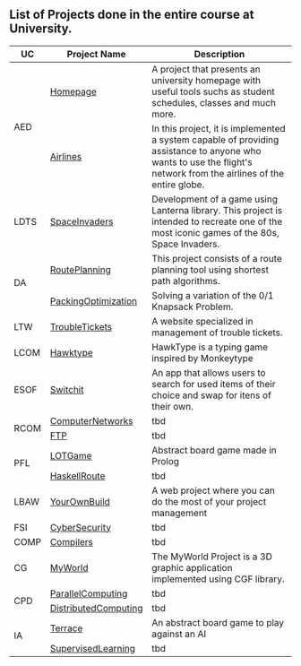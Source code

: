 ## List of Projects done in the entire course at University.

<table>
  <thead>
    <tr>
      <th>UC</th>
      <th>Project Name</th>
      <th>Description</th>
    </tr>
  </thead>
  <tbody>
    <tr>
      <td rowspan=2>AED</td>
      <td><a href="https://github.com/domingosneto03/Homepage">Homepage</a></td>
      <td>A project that presents an university homepage with useful tools suchs as student schedules, classes and much more.</td>
    </tr>
    <tr>
      <td><a href="https://github.com/domingosneto03/Airlines">Airlines</a></td>
      <td>In this project, it is implemented a system capable of providing assistance to anyone who wants to use the flight's network from the airlines of the entire globe.</td>
    </tr>
    <tr>
      <td> LDTS </td>
      <td><a href="https://github.com/domingosneto03/SpaceInvaders">SpaceInvaders</a></td>
      <td>Development of a game using Lanterna library. This project is intended to recreate one of the most iconic games of the 80s, Space Invaders.</td>
    </tr>
    <tr>
      <td rowspan=2>DA</td>
      <td><a href="https://github.com/domingosneto03/RoutePlanning">RoutePlanning</a></td>
      <td>This project consists of a route planning tool using shortest path algorithms.</td>
    </tr>
    <tr>
      <td><a href="https://github.com/domingosneto03/PackingOptimization">PackingOptimization</a></td>
      <td>Solving a variation of the 0/1 Knapsack Problem.</td>
    </tr>
    <tr>
      <td> LTW </td>
      <td><a href="https://github.com/domingosneto03/TroubleTickets">TroubleTickets</a></td>
      <td>A website specialized in management of trouble tickets.</td>
    </tr>
    <tr>
      <td> LCOM </td>
      <td><a href="https://github.com/domingosneto03/Hawktype">Hawktype</a></td>
      <td>HawkType is a typing game inspired by Monkeytype</td>
    </tr>
    <tr>
      <td> ESOF </td>
      <td><a href="https://github.com/domingosneto03/Switchit">Switchit</a></td>
      <td>An app that allows users to search for used items of their choice and swap for itens of their own.</td>
    </tr>
    <tr>
      <td rowspan=2>RCOM</td>
      <td><a href="https://github.com/domingosneto03/ComputerNetworks">ComputerNetworks</a></td>
      <td>tbd</td>
    </tr>
    <tr>
      <td><a href="https://github.com/domingosneto03/FTP">FTP</a></td>
      <td>tbd</td>
    </tr>
    <tr>
      <td rowspan=2>PFL</td>
      <td><a href="https://github.com/domingosneto03/LOTGame">LOTGame</a></td>
      <td>Abstract board game made in Prolog</td>
    </tr>
    <tr>
      <td><a href="https://github.com/domingosneto03/HaskellRoute">HaskellRoute</a></td>
      <td>tbd</td>
    </tr>
    <tr>
      <td>LBAW</td>
      <td><a href="https://github.com/domingosneto03/YourOwnBuild">YourOwnBuild</a></td>
      <td>A web project where you can do the most of your project management</td>
    </tr>
    <tr>
      <td>FSI</td>
      <td><a href="https://github.com/domingosneto03/CyberSecurity">CyberSecurity</a></td>
      <td>tbd</td>
    </tr>
    <tr>
      <td>COMP</td>
      <td><a href="https://github.com/domingosneto03/Compilers">Compilers</a></td>
      <td>tbd</td>
    </tr>
    <tr>
      <td>CG</td>
      <td><a href="https://github.com/domingosneto03/MyWorld">MyWorld</a></td>
      <td>The MyWorld Project is a 3D graphic application implemented using CGF library.</td>
    </tr>
    <tr>
      <td rowspan=2>CPD</td>
      <td><a href="https://github.com/domingosneto03/ParallelComputing">ParallelComputing</a></td>
      <td>tbd</td>
    </tr>
    <tr>
      <td><a href="https://github.com/domingosneto03/DistributedComputing">DistributedComputing</a></td>
      <td>tbd</td>
    </tr>
    <tr>
      <td rowspan=2>IA</td>
      <td><a href="https://github.com/domingosneto03/Terrace">Terrace</a></td>
      <td>An abstract board game to play against an AI</td>
    </tr>
    <tr>
      <td><a href="https://github.com/domingosneto03/SupervisedLearning">SupervisedLearning</a></td>
      <td>tbd</td>
    </tr>
  </tbody>
</table>
